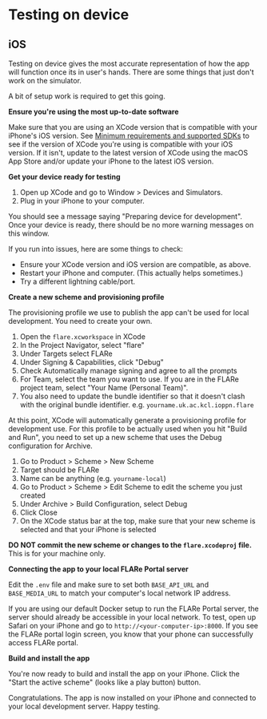 # Testing on device

## iOS

Testing on device gives the most accurate representation of how the app will
function once its in user's hands. There are some things that just don't work on
the simulator.

A bit of setup work is required to get this going.

**Ensure you're using the most up-to-date software**

Make sure that you are using an XCode version that is compatible with your
iPhone's iOS version. See [Minimum requirements and supported
SDKs](https://developer.apple.com/support/xcode/) to see if the version of XCode
you're using is compatible with your iOS version. If it isn't, update to the
latest version of XCode using the macOS App Store and/or update your iPhone to
the latest iOS version.

**Get your device ready for testing**

1. Open up XCode and go to Window > Devices and Simulators.
2. Plug in your iPhone to your computer.

You should see a message saying "Preparing device for development". Once your
device is ready, there should be no more warning messages on this window.

If you run into issues, here are some things to check:

- Ensure your XCode version and iOS version are compatible, as above.
- Restart your iPhone and computer. (This actually helps sometimes.)
- Try a different lightning cable/port.

**Create a new scheme and provisioning profile**

The provisioning profile we use to publish the app can't be used for local
development. You need to create your own.

1. Open the `flare.xcworkspace` in XCode
2. In the Project Navigator, select "flare"
3. Under Targets select FLARe
4. Under Signing & Capabilities, click "Debug"
5. Check Automatically manage signing and agree to all the prompts
6. For Team, select the team you want to use. If you are in the FLARe project
   team, select "Your Name (Personal Team)".
7. You also need to update the bundle identifier so that it doesn't clash with
   the original bundle identifier. e.g. `yourname.uk.ac.kcl.ioppn.flare`

At this point, XCode will automatically generate a provisioning profile for
development use. For this profile to be actually used when you hit "Build and
Run", you need to set up a new scheme that uses the Debug configuration for
Archive.

1. Go to Product > Scheme > New Scheme
2. Target should be FLARe
3. Name can be anything (e.g. `yourname-local`)
4. Go to Product > Scheme > Edit Scheme to edit the scheme you just created
5. Under Archive > Build Configuration, select Debug
6. Click Close
7. On the XCode status bar at the top, make sure that your new scheme is
   selected and that your iPhone is selected

**DO NOT commit the new scheme or changes to the `flare.xcodeproj` file.** This
is for your machine only.

**Connecting the app to your local FLARe Portal server**

Edit the `.env` file and make sure to set both `BASE_API_URL` and
`BASE_MEDIA_URL` to match your computer's local network IP address.

If you are using our default Docker setup to run the FLARe Portal server, the
server should already be accessible in your local network. To test, open up
Safari on your iPhone and go to `http://<your-computer-ip>:8000`. If you see the
FLARe portal login screen, you know that your phone can successfully access
FLARe portal.

**Build and install the app**

You're now ready to build and install the app on your iPhone. Click the "Start
the active scheme" (looks like a play button) button.

Congratulations. The app is now installed on your iPhone and connected to your
local development server. Happy testing.
